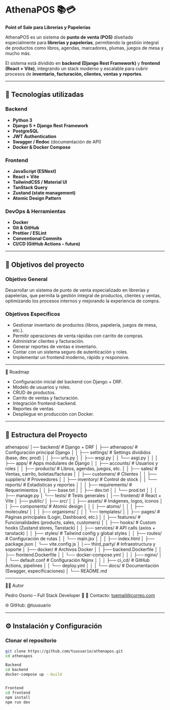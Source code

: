 # AthenaPOS 📚💳  
**Point of Sale para Librerías y Papelerías**  

AthenaPOS es un sistema de **punto de venta (POS)** diseñado especialmente para **librerías y papelerías**, permitiendo la gestión integral de productos como libros, agendas, marcadores, plumas, juegos de mesa y mucho más.  

El sistema está dividido en **backend (Django Rest Framework)** y **frontend (React + Vite)**, integrando un stack moderno y escalable para cubrir procesos de **inventario, facturación, clientes, ventas y reportes**.  

---

## 🚀 Tecnologías utilizadas  

### Backend
- **Python 3**
- **Django 5 + Django Rest Framework**
- **PostgreSQL**
- **JWT Authentication**
- **Swagger / Redoc** (documentación de API)
- **Docker & Docker Compose**

### Frontend
- **JavaScript (ESNext)**
- **React + Vite**
- **TailwindCSS / Material UI**
- **TanStack Query**
- **Zustand (state management)**
- **Atomic Design Pattern**

### DevOps & Herramientas
- **Docker**
- **Git & GitHub**
- **Prettier / ESLint**
- **Conventional Commits**
- **CI/CD (GitHub Actions – futuro)**

---

## 🎯 Objetivos del proyecto  

### Objetivo General
Desarrollar un sistema de punto de venta especializado en librerías y papelerías, que permita la gestión integral de productos, clientes y ventas, optimizando los procesos internos y mejorando la experiencia de compra.  

### Objetivos Específicos
- Gestionar inventario de productos (libros, papelería, juegos de mesa, etc.).  
- Permitir operaciones de venta rápidas con carrito de compras.  
- Administrar clientes y facturación.  
- Generar reportes de ventas e inventario.  
- Contar con un sistema seguro de autenticación y roles.  
- Implementar un frontend moderno, rápido y responsive.  

---

📌 Roadmap

 - Configuración inicial del backend con Django + DRF.
 - Modelo de usuarios y roles.
 - CRUD de productos.
 - Carrito de ventas y facturación.
 - Integración frontend-backend.
 - Reportes de ventas.
 - Despliegue en producción con Docker.

---

## 📂 Estructura del Proyecto

athenapos/
│── backend/                  # Django + DRF
│   ├── athenapos/            # Configuración principal Django
│   │   ├── settings/         # Settings divididos (base, dev, prod)
│   │   ├── urls.py
│   │   ├── wsgi.py
│   │   └── asgi.py
│   │
│   ├── apps/                 # Apps modulares de Django
│   │   ├── accounts/         # Usuarios y roles
│   │   ├── products/         # Libros, agendas, juegos, etc.
│   │   ├── sales/            # Ventas, carrito, boletas/facturas
│   │   ├── customers/        # Clientes
│   │   ├── suppliers/        # Proveedores
│   │   ├── inventory/        # Control de stock
│   │   └── reports/          # Estadísticas y reportes
│   │
│   ├── requirements/         # Requerimientos
│   │   ├── base.txt
│   │   ├── dev.txt
│   │   └── prod.txt
│   │
│   ├── manage.py
│   └── tests/                # Tests generales
│
│── frontend/                 # React + Vite
│   ├── public/
│   ├── src/
│   │   ├── assets/           # Imágenes, logos, íconos
│   │   ├── components/       # Atomic design
│   │   │   ├── atoms/
│   │   │   ├── molecules/
│   │   │   ├── organisms/
│   │   │   └── templates/
│   │   ├── pages/            # Páginas principales (Login, Dashboard, etc.)
│   │   ├── features/         # Funcionalidades (products, sales, customers)
│   │   ├── hooks/            # Custom hooks (Zustand stores, Tanstack)
│   │   ├── services/         # API calls (axios + tanstack)
│   │   ├── styles/           # Tailwind config y global styles
│   │   ├── routes/           # Configuración de rutas
│   │   └── main.jsx
│   │
│   ├── index.html
│   ├── package.json
│   └── vite.config.js
│
│── third_party/              # Infraestructura y soporte
│   ├── docker/               # Archivos Docker
│   │   ├── backend.Dockerfile
│   │   ├── frontend.Dockerfile
│   │   └── docker-compose.yml
│   │
│   ├── nginx/
│   │   └── default.conf      # Configuración Nginx
│   │
│   ├── ci_cd/                # GitHub Actions, pipelines
│   │   └── deploy.yml
│   │
│   └── docs/                 # Documentación (Swagger, especificaciones)
│
└── README.md




---

🧑‍💻 Autor

Pedro Osorio – Full Stack Developer 🚀
📧 Contacto: tuemail@correo.com

🌐 GitHub: @tuusuario

---

## ⚙️ Instalación y Configuración  

### Clonar el repositorio
```bash
git clone https://github.com/tuusuario/athenapos.git
cd athenapos

Backend
cd backend
docker-compose up --build


Frontend
cd frontend
npm install
npm run dev
